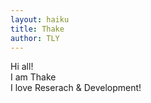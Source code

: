 ```yaml
---
layout: haiku
title: Thake
author: TLY
---
```


Hi all!<br>
I am Thake<br>
I love Reserach & Development!<br>